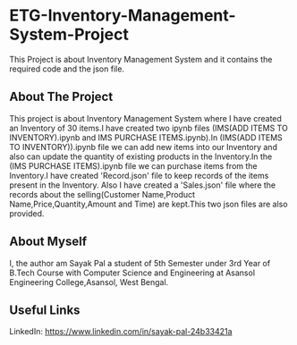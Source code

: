 # ETG-Inventory-Management-System-Project
This Project is about Inventory Management System and it contains the required code and the json file.

## About The Project
This project is about Inventory Management System where I have created an Inventory of 30 items.I have created two ipynb files (IMS(ADD ITEMS TO INVENTORY).ipynb
and IMS PURCHASE ITEMS.ipynb).In (IMS(ADD ITEMS TO INVENTORY)).ipynb file we can add new items into our Inventory and also can update the quantity of existing products
in the Inventory.In the (IMS PURCHASE ITEMS).ipynb file we can purchase items from the Inventory.I have created 'Record.json' file to keep records of the items present 
in the Inventory. Also I have created a 'Sales.json' file where the records about the selling(Customer Name,Product Name,Price,Quantity,Amount and Time) are kept.This two
json files are also provided.

## About Myself
I, the author am Sayak Pal a student of 5th Semester under 3rd Year of B.Tech Course with Computer Science and Engineering at Asansol Engineering College,Asansol, West Bengal.

## Useful Links
LinkedIn: https://www.linkedin.com/in/sayak-pal-24b33421a



